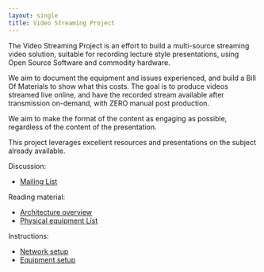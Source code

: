 ```yaml
---
layout: single
title: Video Streaming Project
---
```


The Video Streaming Project is an effort to build a multi-source streaming video solution, suitable for recording lecture style presentations, using Open Source Software and commodity hardware.

We aim to document the equipment and issues experienced, and build a Bill Of Materials to show what this costs. The goal is to produce videos streamed live online, and have the recorded stream available after transmission on-demand, with ZERO manual post production.

We aim to make the format of the content as engaging as possible, regardless of the content of the presentation.

This project leverages excellent resources and presentations on the subject already available.

Discussion:
 * [Mailing List](http://lists.plug.org.au/mailman/listinfo/av)

Reading material:
 * [Architecture overview](overview.md)
 * [Physical equipment List](equipment-list.md)

Instructions:
 * [Network setup](network.md)
 * [Equipment setup](setup.md)
